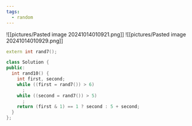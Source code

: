 ```yaml
---
tags:
  - random
---
```

![[pictures/Pasted image 20241014010921.png]]
![[pictures/Pasted image 20241014010929.png]]



```c++
extern int rand7();

class Solution {
public:
  int rand10() {
    int first, second;
    while ((first = rand7()) > 6)
      ;
    while ((second = rand7()) > 5)
      ;
    return (first & 1) == 1 ? second : 5 + second;
  }
};
```

